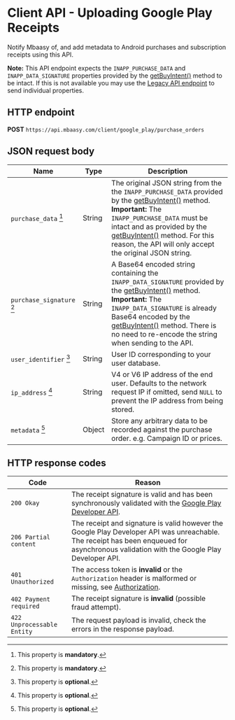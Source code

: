 # Client API - Uploading Google Play Receipts

Notify Mbaasy of, and add metadata to Android purchases and subscription receipts using this API.

**Note:** This API endpoint expects the `INAPP_PURCHASE_DATA` and `INAPP_DATA_SIGNATURE` properties provided by the [getBuyIntent()](https://developer.android.com/google/play/billing/billing_reference.html#getBuyIntent) method to be intact. If this is not available you may use the [Legacy API endpoint](/client_api/legacy_google_play/) to send individual properties.

## HTTP endpoint

**POST** `https://api.mbaasy.com/client/google_play/purchase_orders`

## JSON request body

| Name | Type | Description |
| ---- | ---- | ----------- |
| `purchase_data` [^man] | String | The original JSON string from the the `INAPP_PURCHASE_DATA` provided by the [getBuyIntent()](https://developer.android.com/google/play/billing/billing_reference.html#getBuyIntent) method.<br />**Important:** The `INAPP_PURCHASE_DATA` must be intact and as provided by the [getBuyIntent()](https://developer.android.com/google/play/billing/billing_reference.html#getBuyIntent) method. For this reason, the API will only accept the original JSON string. |
| `purchase_signature` [^man] | String | A Base64 encoded string containing the `INAPP_DATA_SIGNATURE` provided by the [getBuyIntent()](https://developer.android.com/google/play/billing/billing_reference.html#getBuyIntent) method.<br />**Important:** The `INAPP_DATA_SIGNATURE` is already Base64 encoded by the [getBuyIntent()](https://developer.android.com/google/play/billing/billing_reference.html#getBuyIntent) method. There is no need to re-encode the string when sending to the API. |
| `user_identifier` [^opt] | String | User ID corresponding to your user database. |
| `ip_address` [^opt] | String | V4 or V6 IP address of the end user. Defaults to the network request IP if omitted, send `NULL` to prevent the IP address from being stored. |
| `metadata` [^opt] | Object | Store any arbitrary data to be recorded against the purchase order. e.g. Campaign ID or prices. |

[^man]: This property is **mandatory**.
[^opt]: This property is **optional**.

## HTTP response codes

| Code | Reason |
| ---- | ------ |
| `200 Okay` | The receipt signature is valid and has been synchronously validated with the [Google Play Developer API](https://developers.google.com/android-publisher/api-ref/). |
| `206 Partial content` | The receipt and signature is valid however the Google Play Developer API was unreachable. The receipt has been enqueued for asynchronous validation with the Google Play Developer API. |
| `401 Unauthorized` | The access token is **invalid** or the `Authorization` header is malformed or missing, see [Authorization](/client_api/authorization). |
| `402 Payment required` | The receipt signature is **invalid** (possible fraud attempt). |
| `422 Unprocessable Entity` | The request payload is invalid, check the errors in the response payload. |
